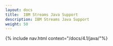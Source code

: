 ```yaml
---
layout: docs
title:  IBM Streams Java Support
description: IBM Streams Java Support
weight: 50
---
```


{% include nav.html context="/docs/4.1/java/"%}
